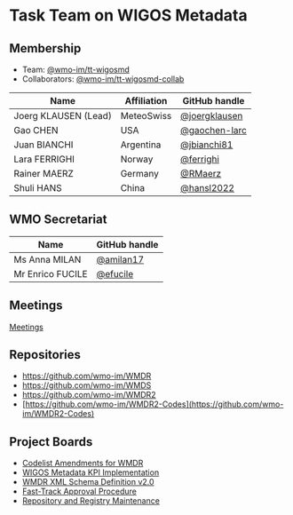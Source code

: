 # Task Team on WIGOS Metadata

## Membership
* Team: [@wmo-im/tt-wigosmd](https://github.com/orgs/wmo-im/teams/tt-wigosmd)
* Collaborators: [@wmo-im/tt-wigosmd-collab](https://github.com/orgs/wmo-im/teams/tt-wigosmd-collab)

| Name | Affiliation | GitHub handle |
| --- | --- | --- |
| Joerg KLAUSEN (Lead) | MeteoSwiss |[@joergklausen](https://github.com/orgs/wmo-im/people/joergklausen)
| Gao CHEN| USA| [@gaochen-larc](https://github.com/orgs/wmo-im/people/gaochen-larc)
| Juan BIANCHI | Argentina| [@jbianchi81](https://github.com/orgs/wmo-im/people/jbianchi81)
| Lara FERRIGHI | Norway| [@ferrighi](https://github.com/orgs/wmo-im/people/ferrighi)
| Rainer MAERZ | Germany| [@RMaerz](https://github.com/orgs/wmo-im/people/RMaerz)
| Shuli HANS|China| [@hansl2022](https://github.com/orgs/wmo-im/people/hansl2022)

## WMO Secretariat

| Name | GitHub handle |
| --- | --- |
| Ms Anna MILAN |[@amilan17](https://github.com/orgs/wmo-im/people/amilan17) |
| Mr Enrico FUCILE |[@efucile](https://github.com/orgs/wmo-im/people/efucile) |

## Meetings
[Meetings](https://github.com/wmo-im/tt-wigosmd/wiki/Meetings)

## Repositories
*   https://github.com/wmo-im/WMDR
*   https://github.com/wmo-im/WMDS
*   https://github.com/wmo-im/WMDR2
*   [https://github.com/wmo-im/WMDR2-Codes](https://github.com/wmo-im/WMDR2-Codes)

## Project Boards
* [Codelist Amendments for WMDR](https://github.com/wmo-im/wmds/projects/6)
* [WIGOS Metadata KPI Implementation](https://github.com/wmo-im/wmdr/projects/3)
* [WMDR XML Schema Definition v2.0](https://github.com/wmo-im/wmdr/projects/1)
* [Fast-Track Approval Procedure](https://github.com/wmo-im/wmds/projects/10)
* [Repository and Registry Maintenance](https://github.com/wmo-im/wmds/projects/9)
